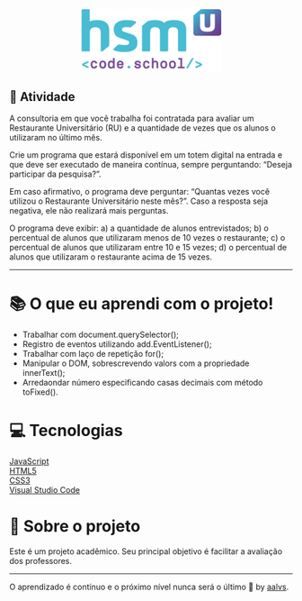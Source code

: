 <div align='center'>
<img src=".github/logo.png" width='250'>
</div>

## 🚀 Atividade

A consultoria em que você trabalha foi contratada para avaliar um Restaurante Universitário (RU) e a quantidade de vezes que os alunos o utilizaram no último mês.

Crie um programa que estará disponível em um totem digital na entrada e que deve ser executado de maneira contínua, sempre perguntando: “Deseja participar da pesquisa?”.

Em caso afirmativo, o programa deve perguntar: “Quantas vezes você utilizou o Restaurante Universitário neste mês?”. Caso a resposta seja negativa, ele não realizará mais perguntas.

O programa deve exibir:
a) a quantidade de alunos entrevistados;
b) o percentual de alunos que utilizaram menos de 10 vezes o restaurante; 
c) o percentual de alunos que utilizaram entre 10 e 15 vezes;
d) o percentual de alunos que utilizaram o restaurante acima de 15 vezes.

---

# 📚 O que eu aprendi com o projeto!

- Trabalhar com document.querySelector();
- Registro de eventos utilizando add.EventListener();
- Trabalhar com laço de repetição for();
- Manipular o DOM, sobrescrevendo valors com a propriedade innerText();
- Arredaondar número especificando casas decimais com método toFixed().

# 💻 Tecnologias

<a href='https://www.javascript.com/'>JavaScript</a>
<br/>
<a href='https://www.w3schools.com/html/'>HTML5</a>
<br/>
<a href='https://www.w3schools.com/css/'>CSS3</a>
<br/>
<a href='https://code.visualstudio.com/'>Visual Studio Code</a>
<br/>

# 📝 Sobre o projeto

Este é um projeto acadêmico. Seu principal objetivo é facilitar a avaliação dos professores.

---

O aprendizado é contínuo e o próximo nível nunca será o último 🚀 by [aalvs](https://app.rocketseat.com.br/me/aalvs).